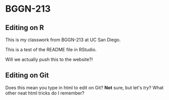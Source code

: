 # BGGN-213

## Editing on R

This is my classwork from BGGN-213 at UC San Diego.

This is a test of the README file in RStudio.

Will we actually push this to the website?!

## Editing on Git

Does this mean you type in html to edit on Git? <b>Not</b> sure, but let's <i>try</i>?
What other neat html tricks do I remember?
